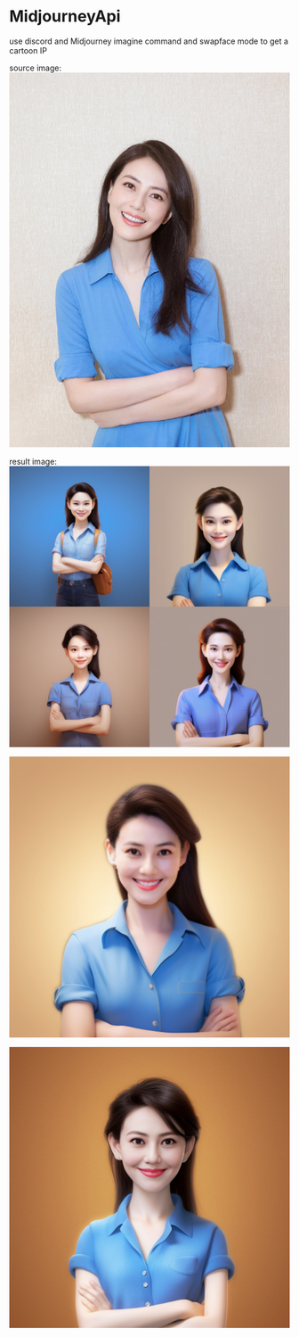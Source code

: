 # MidjourneyApi
use discord and Midjourney imagine command and swapface mode to get a cartoon IP

source image:
![1686800196762](image/README/1686800196762.png)

result image:
![1686800196762](image/README/renjch_simple_avatar_pixar_3d_rendering_3D_character_from_Disne_b253cbe2-8276-43d4-b36d-839be5e4eb3b.png)


![1686800196762](image/README/1686804465.5095065_swapface.png)

![Alt text](image/README/renjch_simple_avatar_pixar_3d_rendering_3D_character_from_Disne_6934753a-2c84-4b4b-95b8-51487bd98f31_ins.jpg)

<!-- Adds ![](https://github.com/mjbvz/vscode-markdown-image-size/raw/master/./cat.gif ) image size syntax support to VS Code's built-in Markdown preview. -->